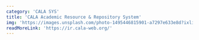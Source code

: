 ```yaml
---
category: 'CALA SYS'
title: 'CALA Academic Resource & Repository System'
img: 'https://images.unsplash.com/photo-1495446815901-a7297e633e8d?ixlib=rb-1.2.1&ixid=MnwxMjA3fDB8MHxzZWFyY2h8Mnx8Ym9va3N8ZW58MHx8MHx8&auto=format&fit=crop&w=800&q=60'
readMoreLink: 'https://ir.cala-web.org/'
---
```

